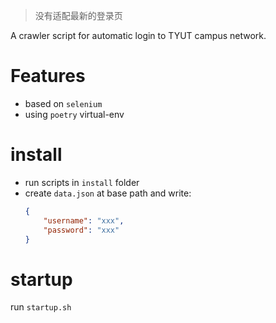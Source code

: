 > 没有适配最新的登录页

A crawler script for automatic login to TYUT campus network.

# Features
* based on `selenium`
* using `poetry` virtual-env

# install
* run scripts in `install` folder
* create `data.json` at base path and write:
  ```json
  {
	  "username": "xxx",
	  "password": "xxx"
  }
  ```


# startup
run `startup.sh`
